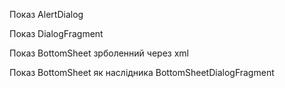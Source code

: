 Показ AlertDialog

Показ DialogFragment

Показ BottomSheet зрболенний через xml

Показ BottomSheet як наслідника BottomSheetDialogFragment
